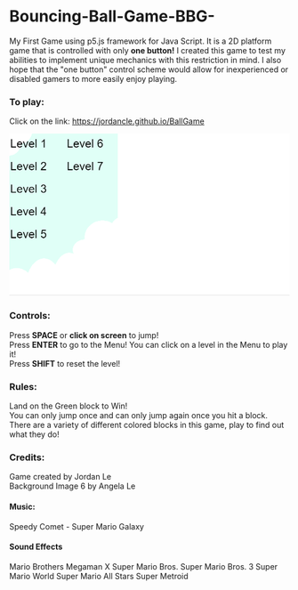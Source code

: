 # Bouncing-Ball-Game-BBG-
My First Game using p5.js framework for Java Script. It is a 2D platform game that is controlled with only **one button!** I created this game to test my abilities to implement unique mechanics with this restriction in mind. I also hope that the "one button" control scheme would allow for inexperienced or disabled gamers to more easily enjoy playing.

### To play:
Click on the link: https://jordancle.github.io/BallGame

![](level5.gif)

### Controls:
Press **SPACE** or **click on screen** to jump!<br />
Press **ENTER** to go to the Menu! You can click on a level in the Menu to play it!<br />
Press **SHIFT** to reset the level!<br />

### Rules:
Land on the Green block to Win!<br />
You can only jump once and can only jump again once you hit a block.<br />
There are a variety of different colored blocks in this game, play to find out what they do!

### Credits:
Game created by Jordan Le<br />
Background Image 6 by Angela Le<br />

#### Music:
Speedy Comet - Super Mario Galaxy

#### Sound Effects
Mario Brothers
Megaman X
Super Mario Bros.
Super Mario Bros. 3
Super Mario World
Super Mario All Stars
Super Metroid
